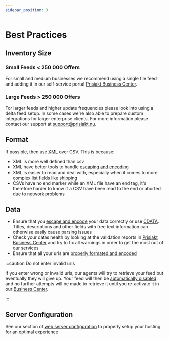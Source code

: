 ```yaml
---
sidebar_position: 3
---
```

# Best Practices

## Inventory Size

### Small Feeds < 250 000 Offers

For small and medium businesses we recommend using a single file feed and adding it in our self-service portal [Prisjakt Business Center](https://support.prisjakt.nu/sv/collections/3088260-prisjakt-business-center).

### Large Feeds > 250 000 Offers

For larger feeds and higher update frequencies please look into using a delta feed setup. In some cases we're also able to prepare custom integrations for larger enterprise clients. For more information please contact our support at support@prisjakt.nu.

## Format

If possible, then use [XML](/advanced/xml/index.md) over CSV. This is because:

- XML is more well defined than csv
- XML have better tools to handle [escaping and encoding](/advanced) 
- XML is easier to read and deal with, especially when it comes to more complex list fields like [shipping](/feeds/offer/fields/shipping)
- CSVs have no end marker while an XML file have an end tag, it's therefore harder to know if a CSV have been read to the end or aborted due to network problems

## Data

- Ensure that you [escape and encode](/advanced) your data correctly or use [CDATA](/advanced/xml/index.md#use-cdata). Titles, descriptions and other fields with free text information can otherwise easily cause parsing issues
- Check your datas health by looking at the validation reports in [Prisjakt Business Center](https://support.prisjakt.nu/sv/collections/3088260-prisjakt-business-center) and try to fix all warnings in order to get the most out of our services
- Ensure that all your urls are [properly formated and encoded](/advanced/url-encode.md)

:::caution Do not enter invalid urls

If you enter wrong or invalid urls, our agents will try to retrieve your feed but eventually they will give up. Your feed will then be [automatically disabled](/policies/auto-disabling-feeds.md) and no further attempts will be made to retrieve it until you re-activate it in our [Business Center](https://support.prisjakt.nu/sv/collections/3088260-prisjakt-business-center).

:::

## Server Configuration

See our section of [web server configuration](/infrastructure/web-server-configuration.md) to properly setup your hosting for an optimal experience